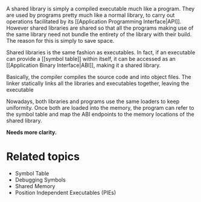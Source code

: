 A shared library is simply a compiled executable much like a program. They are used by programs pretty much like a normal library, to carry out operations facilitated by its [[Application Programming Interface|API]]. However shared libraries are shared so that all the programs making use of the same library need not bundle the entirety of the library with their build. The reason for this is simply to save space.

Shared libraries is the same fashion as executables. In fact, if an executable can provide a [[symbol table]] within itself, it can be accessed as an [[Application Binary Interface|ABI]], making it a shared library.

Basically, the compiler compiles the source code and into object files. The linker statically links all the libraries and executables together, leaving the executable

Nowadays, both libraries and programs use the same loaders to keep uniformity. Once both are loaded into the memory, the program can refer to the symbol table and map the ABI endpoints to the memory locations of the shared library.

**Needs more clarity.**

# Related topics
- Symbol Table
- Debugging Symbols
- Shared Memory
- Position Independent Executables (PIEs)
